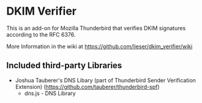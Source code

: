 DKIM Verifier
=============

This is an add-on for Mozilla Thunderbird that verifies DKIM signatures according to the RFC 6376.

More Information in the wiki at <https://github.com/lieser/dkim_verifier/wiki>

Included third-party Libraries
------------------------------

- Joshua Tauberer's DNS Libary (part of Thunderbird Sender Verification Extension) (<https://github.com/tauberer/thunderbird-spf>)
  - dns.js - DNS Library
